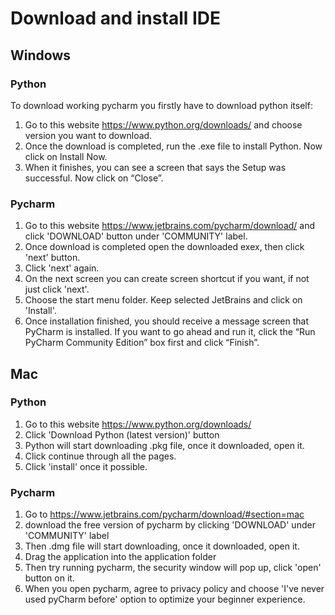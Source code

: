 # Download and install IDE
## Windows
### Python
To download working pycharm you firstly have to download python itself:
1) Go to this website https://www.python.org/downloads/ and choose version you 
want to download.
2) Once the download is completed, run the .exe file to install Python. 
Now click on Install Now.
3) When it finishes, you can see a screen that says the Setup was successful. 
Now click on “Close”.
### Pycharm
1) Go to this website https://www.jetbrains.com/pycharm/download/ and click 
'DOWNLOAD' button under 'COMMUNITY' label.
2) Once download is completed open the downloaded exex, then click 'next' 
button.
3) Click 'next' again.
4) On the next screen you can create screen shortcut if you want, if not
just click 'next'.
5) Choose the start menu folder. Keep selected JetBrains and click on
'Install'.
6) Once installation finished, you should receive a message screen that 
PyCharm is installed. If you want to go ahead and run it, click the “Run
PyCharm Community Edition” box first and click “Finish”.
## Mac
### Python
1) Go to this website https://www.python.org/downloads/
2) Click 'Download Python (latest version)' button
3) Python will start downloading .pkg file, once it downloaded, open it.
4) Click continue through all the pages.
5) Click 'install' once it possible.
### Pycharm
1) Go to https://www.jetbrains.com/pycharm/download/#section=mac
2) download the free version of pycharm by clicking 'DOWNLOAD' under 'COMMUNITY'
label
3) Then .dmg file will start downloading, once it downloaded, open it.
4) Drag the application into the application folder
5) Then try running pycharm, the security window will pop up, click 'open' button
on it.
6) When you open pycharm, agree to privacy policy and choose 'I've never used
pyCharm before' option to optimize your beginner experience.
